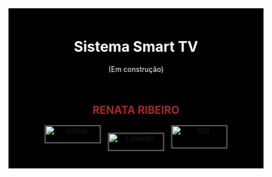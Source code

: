 <div style="background-color:black; color:white; padding:20px;">

<div align="center"> 

# Sistema Smart TV

(Em construção)

&nbsp;

<div align="center">

## <strong style="color:#A52A2A;">RENATA RIBEIRO</strong>

<div style="display: flex; justify-content: center;">
  <a href="https://github.com/rbcribeiro" target="_blank" rel="noopener noreferrer">
    <img src="https://img.shields.io/badge/-Github-000?style=flat-square&logo=Github&logoColor=white" alt="Github" width="110px" height="35px">
  </a>

  <a href="https://www.linkedin.com/in/rbcribeiro" target="_blank" rel="noopener noreferrer" style="margin: 15px;">
    <img src="https://img.shields.io/badge/-LinkedIn-000?style=flat-square&logo=Linkedin&logoColor=white" alt="Linkedin" width="110px" height="35">
  </a>

  <a href="https://web.dio.me/users/rbcribeiro" target="_blank" rel="noopener noreferrer">
    <img src="https://img.shields.io/badge/DIO-000?style=for-the-badge&logo=gulp&logoColor=30A3DC" alt="DIO" width="110px" height="45px">
  </a>
</div>
